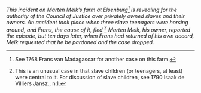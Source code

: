 *This incident on Marten Melk’s farm at Elsenburg[^1] is revealing for the authority of the Council of Justice over privately owned slaves and their owners. An accident took place when three slave teenagers were horsing around, and Frans, the cause of it, fled.[^2] Marten Melk, his owner, reported the episode, but ten days later, when Frans had returned of his own accord, Melk requested that he be pardoned and the case dropped.*

[^1]: See 1768 Frans van Madagascar for another case on this farm.

[^2]: This is an unusual case in that slave children (or teenagers, at least) were central to it. For discussion of slave children, see 1790 Isaak de Villiers Jansz., n.1.